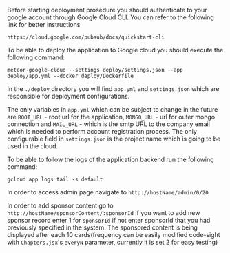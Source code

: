 Before starting deployment prosedure you should authenticate to your google account
through Google Cloud CLI. You can refer to the following link for better instructions

`https://cloud.google.com/pubsub/docs/quickstart-cli`
 
To be able to deploy the application to Google cloud you should execute the following command:

``meteor-google-cloud --settings deploy/settings.json --app deploy/app.yml --docker deploy/Dockerfile``

In the `./deploy` directory you will find `app.yml` and `settings.json`
which are responsible for deployment configurations.

The only variables in `app.yml` which can be subject to change in the future
are `ROOT_URL` - root url for the application, `MONGO_URL` - url for outer mongo connection
and `MAIL_URL` - which is the smtp URL to the company email which is needed to perform account registration process. The only configurable field in 
`settings.json` is the project name which is going to be used in the cloud.

To be able to follow the logs of the application backend run the following command:

`gcloud app logs tail -s default`

In order to access admin page navigate to `http://hostName/admin/0/20`

In order to add sponsor content go to  `http://hostName/sponsorContent/:sponsorId`
    if you want to add new sponsor record enter 1 for `sponsorId` if not enter sponsorId that you 
    had previously specified in the system. The sponsored content is being displayed after each 10 cards(frequency can be easily modified code-sight with `Chapters.jsx`'s `everyN` parameter, currently it is set 2 for easy testing)